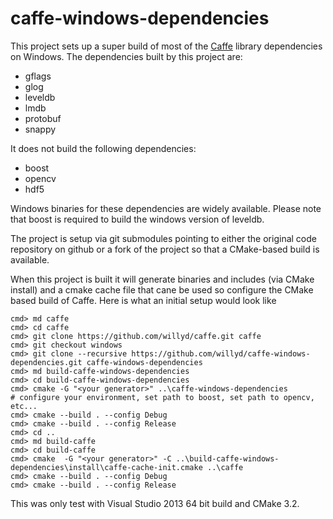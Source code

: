 # caffe-windows-dependencies
This project sets up a super build of most of the [Caffe](https://github.com/BVLC/caffe) library dependencies on Windows. The dependencies built by this project are:
* gflags
* glog
* leveldb
* lmdb
* protobuf
* snappy

It does not build the following dependencies:
* boost
* opencv
* hdf5

Windows binaries for these dependencies are widely available. Please note that boost is required to build the windows version of leveldb.

The project is setup via git submodules pointing to either the original code repository on github or a fork of the project so that a CMake-based build is available.

When this project is built it will generate binaries and includes (via CMake install) and a cmake cache file that cane be used so configure the CMake based build of Caffe. Here is what an initial setup would look like

    cmd> md caffe
    cmd> cd caffe
    cmd> git clone https://github.com/willyd/caffe.git caffe
    cmd> git checkout windows
    cmd> git clone --recursive https://github.com/willyd/caffe-windows-dependencies.git caffe-windows-dependencies
    cmd> md build-caffe-windows-dependencies
    cmd> cd build-caffe-windows-dependencies
    cmd> cmake -G "<your generator>" ..\caffe-windows-dependencies
    # configure your environment, set path to boost, set path to opencv, etc...
    cmd> cmake --build . --config Debug
    cmd> cmake --build . --config Release
    cmd> cd ..
    cmd> md build-caffe
    cmd> cd build-caffe
    cmd> cmake  -G "<your generator>" -C ..\build-caffe-windows-dependencies\install\caffe-cache-init.cmake ..\caffe
    cmd> cmake --build . --config Debug
    cmd> cmake --build . --config Release
    
This was only test with Visual Studio 2013 64 bit build and CMake 3.2.